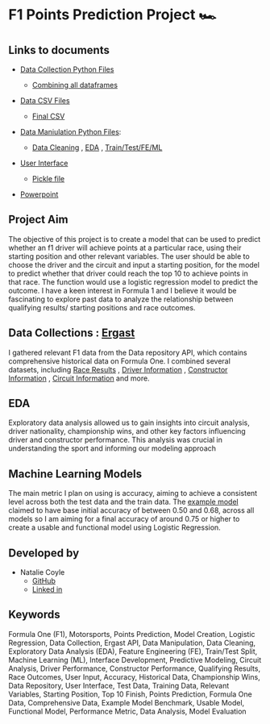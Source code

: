 # F1 Points Prediction Project 🏎️

## Links to documents

* [Data Collection Python Files](https://github.com/nat13lla/Capstone/tree/main/datacollection)
  * [Combining all dataframes](https://github.com/nat13lla/Capstone/blob/main/datacollection/Capstone_combining_dataframes.ipynb)

* [Data CSV Files](https://github.com/nat13lla/Capstone/tree/main/data_files)
  * [Final CSV](https://github.com/nat13lla/Capstone/blob/main/data_files/ordered_data.csv)

* [Data Maniulation Python Files](https://github.com/nat13lla/Capstone/tree/main/datamanipulation):
  * [Data Cleaning](https://github.com/nat13lla/Capstone/blob/main/datamanipulation/Data_Cleaning.ipynb) , [EDA](https://github.com/nat13lla/Capstone/blob/main/datamanipulation/EDA.ipynb) , [Train/Test/FE/ML](https://github.com/nat13lla/Capstone/blob/main/datamanipulation/TT_FE_ML.ipynb)

* [User Interface](https://github.com/nat13lla/Capstone/blob/main/Userinterface/Interface.ipynb)
  * [Pickle file](https://github.com/nat13lla/Capstone/blob/main/Userinterface/logregmodel.sav)

* [Powerpoint](https://docs.google.com/presentation/d/1rpjxV-5K5fs_4EbmJVb9gMyfRsf_EzAa3lMFuRMcMfc/edit?usp=sharing)

## Project Aim

The objective of this project is to create a model that can be used to predict whether an f1 driver will achieve points at a particular race, using their starting position and other relevant variables. The user should be able to choose the driver and the circuit and input a starting position, for the model to predict whether that driver could reach the top 10 to achieve points in that race. The function would use a logistic regression model to predict the outcome. I have a keen interest in Formula 1 and I believe it would be fascinating to explore past data to analyze the relationship between qualifying results/ starting positions and race outcomes.

## Data Collections : [Ergast](http://ergast.com/mrd/)

I gathered relevant F1 data from the Data repository API, which contains comprehensive historical data on Formula One. I combined several datasets, including [Race Results](http://ergast.com/mrd/methods/results/) , [Driver Information](http://ergast.com/mrd/methods/drivers/) , [Constructor Information](http://ergast.com/mrd/methods/constructors/) , [Circuit Information](http://ergast.com/mrd/methods/circuits/) and more.

## EDA

Exploratory data analysis allowed us to gain insights into circuit analysis, driver nationality, championship wins, and other key factors influencing driver and constructor performance. This analysis was crucial in understanding the sport and informing our modeling approach

## Machine Learning Models

The main metric I plan on using is accuracy, aiming to achieve a consistent level across both the test data and the train data. The [example model]( https://f1-predictor.gjd.one/) claimed to have base initial accuracy of between 0.50 and 0.68, across all models so I am aiming for a final accuracy of around 0.75 or higher to create a usable and functional model using Logistic Regression.

## Developed by

* Natalie Coyle
  * [GitHub](https://github.com/nat13lla)
  * [Linked in](https://www.linkedin.com/in/natalie-coyle-b4b437168/)

## Keywords

Formula One (F1), Motorsports, Points Prediction, Model Creation, Logistic Regression, Data Collection, Ergast API, Data Manipulation, Data Cleaning, Exploratory Data Analysis (EDA), Feature Engineering (FE), Train/Test Split, Machine Learning (ML), Interface Development, Predictive Modeling, Circuit Analysis, Driver Performance, Constructor Performance, Qualifying Results, Race Outcomes, User Input, Accuracy, Historical Data, Championship Wins, Data Repository, User Interface, Test Data, Training Data, Relevant Variables, Starting Position, Top 10 Finish, Points Prediction, Formula One Data, Comprehensive Data, Example Model Benchmark, Usable Model, Functional Model, Performance Metric, Data Analysis, Model Evaluation
